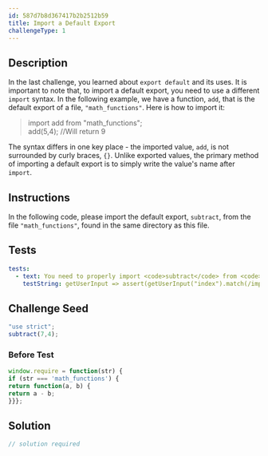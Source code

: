 ```yaml
---
id: 587d7b8d367417b2b2512b59
title: Import a Default Export
challengeType: 1
---
```


## Description
<section id='description'>
In the last challenge, you learned about <code>export default</code> and its uses. It is important to note that, to import a default export, you need to use a different <code>import</code> syntax.
In the following example, we have a function, <code>add</code>, that is the default export of a file, <code>"math_functions"</code>. Here is how to import it:
<blockquote>import add from "math_functions";<br>add(5,4); //Will return 9</blockquote>
The syntax differs in one key place - the imported value, <code>add</code>, is not surrounded by curly braces, <code>{}</code>. Unlike exported values, the primary method of importing a default export is to simply write the value's name after <code>import</code>.
</section>

## Instructions
<section id='instructions'>
In the following code, please import the default export, <code>subtract</code>, from the file <code>"math_functions"</code>, found in the same directory as this file.
</section>

## Tests
<section id='tests'>

```yml
tests:
  - text: You need to properly import <code>subtract</code> from <code>math_functions</code>
    testString: getUserInput => assert(getUserInput("index").match(/import\s+subtract\s+from\s+("|')\.\/math_functions\1/g), 'You need to properly import <code>subtract</code> from <code>math_functions</code>');

```

</section>

## Challenge Seed
<section id='challengeSeed'>

<div id='js-seed'>

```js
"use strict";
subtract(7,4);
```

</div>

### Before Test
<div id='js-setup'>

```js
window.require = function(str) {
if (str === 'math_functions') {
return function(a, b) {
return a - b;
}}};
```

</div>


</section>

## Solution
<section id='solution'>

```js
// solution required
```
</section>
